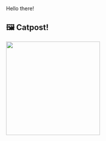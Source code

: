 Hello there!



## 🖼️ Catpost!

<sub>
    <img src="https://cdn2.thecatapi.com/images/JEhpNa1M9.jpg" height="256">
</sub>

